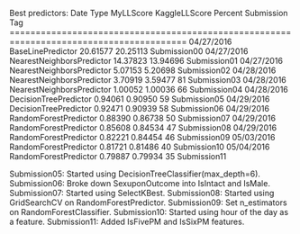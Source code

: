 Best predictors:
    Date        Type                       MyLLScore  KaggleLLScore  Percent  Submission Tag
    ========================================================================================
    04/27/2016  BaseLinePredictor          20.61577        20.25113           Submission00
    04/27/2016  NearestNeighborsPredictor  14.37823        13.94696           Submission01
    04/27/2016  NearestNeighborsPredictor   5.07153         5.20698           Submission02
    04/28/2016  NearestNeighborsPredictor   3.70919         3.59477       81  Submission03
    04/28/2016  NearestNeighborsPredictor   1.00052         1.00036       66  Submission04
    04/28/2016  DecisionTreePredictor       0.94061         0.90950       59  Submission05
    04/29/2016  DecisionTreePredictor       0.92471         0.90939       58  Submission06
    04/29/2016  RandomForestPredictor       0.88390         0.86738       50  Submission07
    04/29/2016  RandomForestPredictor       0.85608         0.84534       47  Submission08
    04/29/2016  RandomForestPredictor       0.82221         0.84454       46  Submission09
    05/03/2016  RandomForestPredictor       0.81721         0.81486       40  Submission10
    05/04/2016  RandomForestPredictor       0.79887         0.79934       35  Submission11

Submission05: Started using DecisionTreeClassifier(max_depth=6).
Submission06: Broke down SexuponOutcome into IsIntact and IsMale.
Submission07: Started using SelectKBest.
Submission08: Started using GridSearchCV on RandomForestPredictor.
Submission09: Set n_estimators on RandomForestClassifier.
Submission10: Started using hour of the day as a feature.
Submission11: Added IsFivePM and IsSixPM features.